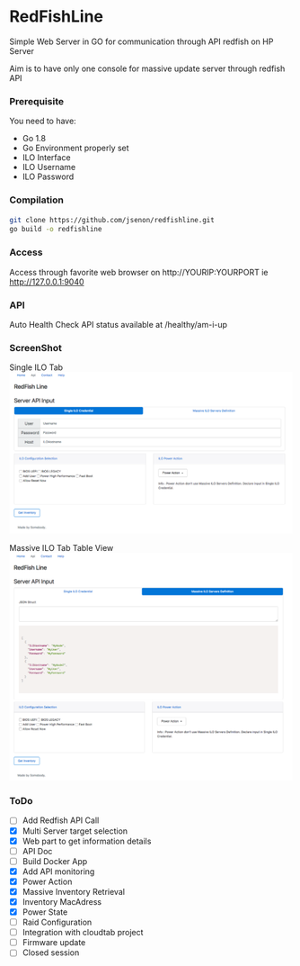 # RedFishLine

Simple Web Server in GO for communication through API redfish on HP Server

Aim is to have only one console for massive update server through redfish API

### Prerequisite

You need to have:

* Go 1.8
* Go Environment properly set
* ILO Interface
* ILO Username
* ILO Password

### Compilation

```sh
git clone https://github.com/jsenon/redfishline.git
go build -o redfishline
```

### Access

Access through favorite web browser on http://YOURIP:YOURPORT ie http://127.0.0.1:9040


### API

Auto Health Check API status available at /healthy/am-i-up

### ScreenShot

Single ILO Tab
![Alt text](/img/SingleILO.png?raw=true "SingleILO")

Massive ILO Tab Table View
![Alt text](/img/MassiveILO.png?raw=true "MassiveILO")

### ToDo

- [ ] Add Redfish API Call
- [x] Multi Server target selection
- [x] Web part to get information details
- [ ] API Doc
- [ ] Build Docker App
- [x] Add API monitoring
- [x] Power Action
- [x] Massive Inventory Retrieval
- [x] Inventory MacAdress
- [x] Power State
- [ ] Raid Configuration
- [ ] Integration with cloudtab project
- [ ] Firmware update
- [ ] Closed session